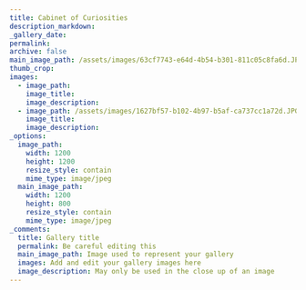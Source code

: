 ```yaml
---
title: Cabinet of Curiosities
description_markdown:
_gallery_date:
permalink:
archive: false
main_image_path: /assets/images/63cf7743-e64d-4b54-b301-811c05c8fa6d.JPG
thumb_crop:
images:
  - image_path:
    image_title:
    image_description:
  - image_path: /assets/images/1627bf57-b102-4b97-b5af-ca737cc1a72d.JPG
    image_title:
    image_description:
_options:
  image_path:
    width: 1200
    height: 1200
    resize_style: contain
    mime_type: image/jpeg
  main_image_path:
    width: 1200
    height: 800
    resize_style: contain
    mime_type: image/jpeg
_comments:
  title: Gallery title
  permalink: Be careful editing this
  main_image_path: Image used to represent your gallery
  images: Add and edit your gallery images here
  image_description: May only be used in the close up of an image
---
```

